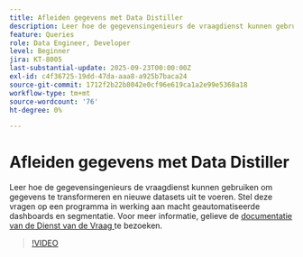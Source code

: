 ```yaml
---
title: Afleiden gegevens met Data Distiller
description: Leer hoe de gegevensingenieurs de vraagdienst kunnen gebruiken om gegevens te transformeren en nieuwe datasets uit te voeren. Stel deze vragen op een programma in werking aan macht geautomatiseerde dashboards en segmentatie.
feature: Queries
role: Data Engineer, Developer
level: Beginner
jira: KT-8005
last-substantial-update: 2025-09-23T00:00:00Z
exl-id: c4f36725-19dd-47da-aaa8-a925b7baca24
source-git-commit: 1712f2b22b8042e0cf96e619ca1a2e99e5368a18
workflow-type: tm+mt
source-wordcount: '76'
ht-degree: 0%

---
```


# Afleiden gegevens met Data Distiller

Leer hoe de gegevensingenieurs de vraagdienst kunnen gebruiken om gegevens te transformeren en nieuwe datasets uit te voeren. Stel deze vragen op een programma in werking aan macht geautomatiseerde dashboards en segmentatie. Voor meer informatie, gelieve de [ documentatie van de Dienst van de Vraag ](https://experienceleague.adobe.com/nl/docs/experience-platform/query/home) te bezoeken.

>[!VIDEO](https://video.tv.adobe.com/v/3475298?learn=on&enablevpops&captions=dut)
